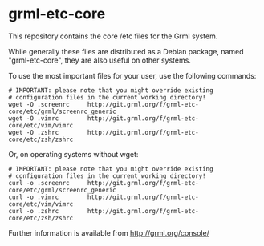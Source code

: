 grml-etc-core
=============

This repository contains the core /etc files for the Grml system.

While generally these files are distributed as a Debian package, named
"grml-etc-core", they are also useful on other systems.

To use the most important files for your user, use the following commands:

    # IMPORTANT: please note that you might override existing
    # configuration files in the current working directory!
    wget -O .screenrc     http://git.grml.org/f/grml-etc-core/etc/grml/screenrc_generic
    wget -O .vimrc        http://git.grml.org/f/grml-etc-core/etc/vim/vimrc
    wget -O .zshrc        http://git.grml.org/f/grml-etc-core/etc/zsh/zshrc


Or, on operating systems without wget:

    # IMPORTANT: please note that you might override existing
    # configuration files in the current working directory!
    curl -o .screenrc     http://git.grml.org/f/grml-etc-core/etc/grml/screenrc_generic
    curl -o .vimrc        http://git.grml.org/f/grml-etc-core/etc/vim/vimrc
    curl -o .zshrc        http://git.grml.org/f/grml-etc-core/etc/zsh/zshrc


Further information is available from http://grml.org/console/

